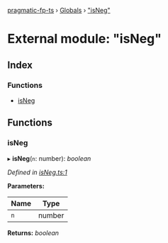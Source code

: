 [pragmatic-fp-ts](../README.md) › [Globals](../globals.md) › ["isNeg"](_isneg_.md)

# External module: "isNeg"

## Index

### Functions

* [isNeg](_isneg_.md#isneg)

## Functions

###  isNeg

▸ **isNeg**(`n`: number): *boolean*

*Defined in [isNeg.ts:1](https://github.com/hermann-p/pragmatic-fp-ts/blob/16cc592/src/isNeg.ts#L1)*

**Parameters:**

Name | Type |
------ | ------ |
`n` | number |

**Returns:** *boolean*
